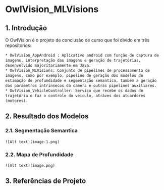 # OwlVision_MLVisions

## 1. Introdução
O OwlVision é o projeto de conclusão de curso que foi divido em três repositorios: 

    * OwlVision_AppAndroid : Aplicativo android com função de captura de imagens, interpretação das imagens e geração de trajetórias, desenvolvido majoritariamente em Java.
    * OwlVision_MLVisions: Conjunto de pipelines de processamento de imagens, como por exemplo, pipeline de geração dos modelos de estimação de profundidade e segmentação semantica, também a geração dos parametros intrinsecos da camera e outras pipelines auxiliares.
    * OwlVision_VehicleController: Serviço que recebe os dados de trajetória e faz o controle do veiculo, atráves dos atuardores (motores).
   
## 2. Resultado dos Modelos

### 2.1. Segmentação Semantica

    ![Alt text](image-1.png)

### 2.2. Mapa de Profundidade

    ![Alt text](image.png)

## 3. Referências de Projeto
